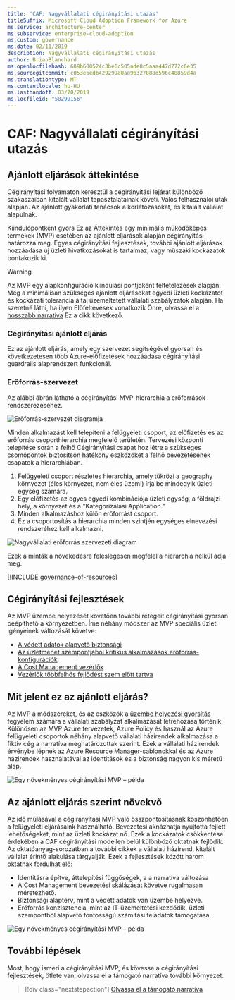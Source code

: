 ```yaml
---
title: 'CAF: Nagyvállalati cégirányítási utazás'
titleSuffix: Microsoft Cloud Adoption Framework for Azure
ms.service: architecture-center
ms.subservice: enterprise-cloud-adoption
ms.custom: governance
ms.date: 02/11/2019
description: Nagyvállalati cégirányítási utazás
author: BrianBlanchard
ms.openlocfilehash: 689b600524c3be6c505ade8c5aaa447d772c6e35
ms.sourcegitcommit: c053e6edb429299a0ad9b327888d596c48859d4a
ms.translationtype: MT
ms.contentlocale: hu-HU
ms.lasthandoff: 03/20/2019
ms.locfileid: "58299156"
---
```

# <a name="caf-large-enterprise-governance-journey"></a>CAF: Nagyvállalati cégirányítási utazás

## <a name="best-practice-overview"></a>Ajánlott eljárások áttekintése

Cégirányítási folyamaton keresztül a cégirányítási lejárat különböző szakaszaiban kitalált vállalat tapasztalatainak követi. Valós felhasználói utak alapján. Az ajánlott gyakorlati tanácsok a korlátozásokat, és kitalált vállalat alapulnak.

Kiindulópontként gyors Ez az Áttekintés egy minimális működőképes termékek (MVP) esetében az ajánlott eljárások alapján cégirányítási határozza meg. Egyes cégirányítási fejlesztések, további ajánlott eljárások hozzáadása új üzleti hivatkozásokat is tartalmaz, vagy műszaki kockázatok bontakozik ki.

> [!WARNING]
> Az MVP egy alapkonfiguráció kiindulási pontjaként feltételezések alapján. Még a minimálisan szükséges ajánlott eljárásokat egyedi üzleti kockázatot és kockázati tolerancia által üzemeltetett vállalati szabályzatok alapján. Ha szeretné látni, ha ilyen Előfeltevések vonatkozik Önre, olvassa el a [hosszabb narratíva](./narrative.md) Ez a cikk következő.

### <a name="governance-best-practice"></a>Cégirányítási ajánlott eljárás

Ez az ajánlott eljárás, amely egy szervezet segítségével gyorsan és következetesen több Azure-előfizetések hozzáadása cégirányítási guardrails alaprendszert funkcionál.

### <a name="resource-organization"></a>Erőforrás-szervezet

Az alábbi ábrán látható a cégirányítási MVP-hierarchia a erőforrások rendszerezéséhez.

![Erőforrás-szervezet diagramja](../../../_images/governance/resource-organization.png)

Minden alkalmazást kell telepíteni a felügyeleti csoport, az előfizetés és az erőforrás csoporthierarchia megfelelő területén. Tervezési központi telepítése során a felhő Cégirányítási csapat hoz létre a szükséges csomópontok biztosítson hatékony eszközöket a felhő bevezetésének csapatok a hierarchiában.

1. Felügyeleti csoport részletes hierarchia, amely tükrözi a geography környezet (éles környezet, nem éles üzemi) írja be mindegyik üzleti egység számára.
2. Egy előfizetés az egyes egyedi kombinációja üzleti egység, a földrajzi hely, a környezet és a "Kategorizálási Application."
3. Minden alkalmazáshoz külön erőforrást csoport.
4. Ez a csoportosítás a hierarchia minden szintjén egységes elnevezési rendszeréhez kell alkalmazni.

![Nagyvállalati erőforrás szervezeti diagram](../../../_images/governance/large-enterprise-resource-organization.png)

Ezek a minták a növekedésre feleslegesen megfelel a hierarchia nélkül adja meg.

[!INCLUDE [governance-of-resources](../../../../../includes/cloud-adoption/governance/governance-of-resources.md)]

## <a name="governance-evolutions"></a>Cégirányítási fejlesztések

Az MVP üzembe helyezését követően további rétegeit cégirányítási gyorsan beépíthető a környezetben. Íme néhány módszer az MVP speciális üzleti igényeinek változását követve:

- [A védett adatok alapvető biztonsági](./security-baseline-evolution.md)
- [Az üzletmenet szempontjából kritikus alkalmazások erőforrás-konfigurációk](./resource-consistency-evolution.md)
- [A Cost Management vezérlők](./cost-management-evolution.md)
- [Vezérlők többfelhős fejlődést szem előtt tartva](./multi-cloud-evolution.md)

<!-- markdownlint-disable MD026 -->

## <a name="what-does-this-best-practice-do"></a>Mit jelent ez az ajánlott eljárás?

Az MVP a módszereket, és az eszközök a [üzembe helyezési gyorsítás](../../deployment-acceleration/overview.md) fegyelem számára a vállalati szabályzat alkalmazását létrehozása történik. Különösen az MVP Azure tervezetek, Azure Policy és használ az Azure felügyeleti csoportok néhány alapvető vállalati házirendek alkalmazása a fiktív cég a narratíva meghatározottak szerint. Ezek a vállalati házirendek érvénybe lépnek az Azure Resource Manager-sablonokkal és az Azure házirendek használatával az identitások és a biztonság nagyon kis méretű alap.

![Egy növekményes cégirányítási MVP – példa](../../../_images/governance/governance-mvp.png)

## <a name="evolving-the-best-practice"></a>Az ajánlott eljárás szerint növekvő

Az idő múlásával a cégirányítási MVP való összpontosításnak köszönhetően a felügyeleti eljárásaink használható. Bevezetési aknázhatja nyújtotta fejlett lehetőségeket, mint az üzleti kockázat nő. Ezek a kockázatok csökkentése érdekében a CAF cégirányítási modellen belül különböző oktatnak fejlődik. Az oktatóanyag-sorozatban a további cikkek a vállalati házirend, kitalált vállalat érintő alakulása tárgyalják. Ezek a fejlesztések között három oktatnak fordulhat elő:

- Identitásra építve, áttelepítési függőségek, a a narratíva változása
- A Cost Management bevezetési skálázását követve rugalmasan méretezhető.
- Biztonsági alapterv, mint a védett adatok van üzembe helyezve.
- Erőforrás konzisztencia, mint az IT-üzemeltetési kezdődik, üzleti szempontból alapvető fontosságú számítási feladatok támogatása.

![Egy növekményes cégirányítási MVP – példa](../../../_images/governance/governance-evolution-large.png)

## <a name="next-steps"></a>További lépések

Most, hogy ismeri a cégirányítási MVP, és kövesse a cégirányítási fejlesztések, ötlete van, olvassa el a támogató narratíva további környezet.

> [!div class="nextstepaction"]
> [Olvassa el a támogató narratíva](./narrative.md)
